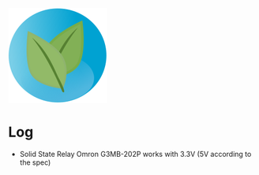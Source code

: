 ![Logo](./logo.png)
# Log
- Solid State Relay Omron G3MB-202P works with 3.3V (5V according to the spec)
